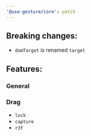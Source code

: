 ```yaml
---
'@use-gesture/core': patch
---
```


## Breaking changes:

- `domTarget` is renamed `target`

## Features:

### General

### Drag

- `lock`
- `capture`
- `r3f`